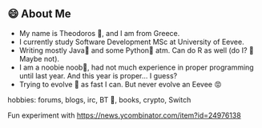## 😄 About Me

- My name is Theodoros 👋, and I am from Greece.  
- I currently study Software Development MSc at University of Eevee. 
- Writing mostly Java🐒 and some Python🐍 atm. Can do R as well (do I? 🤔 Maybe not). 
- I am a noobie noob🐣, had not much experience in proper programming until last year. And this year is proper... I guess?
- Trying to evolve 🌱 as fast I can. But never evolve an Eevee 😡

hobbies: forums, blogs, irc, BT 👀, books, crypto, Switch 










Fun experiment with https://news.ycombinator.com/item?id=24976138

<!-- ## &#x1f4c8; My GitHub Stats

[![Top Langs](https://github-readme-stats.vercel.app/api/top-langs/?username=Te0SX&count_private=true&hide=javascript&theme=material-palenight)](https://github.com/anuraghazra/github-readme-stats) -->


<!-- **Te0SX/Te0SX** is a ✨ _special_ ✨ repository because its `README.md` (this file) appears on your GitHub profile.

Here are some ideas to get you started:

- 🔭 I’m currently working on ...
- 🌱 I’m currently learning ...
- 👯 I’m looking to collaborate on ...
- 🤔 I’m looking for help with ...
- 💬 Ask me about ...
- 📫 How to reach me: ...
- 😄 Pronouns: ...
- ⚡ Fun fact: ... -->

